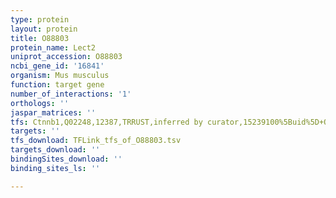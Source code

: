 ```yaml
---
type: protein
layout: protein
title: O88803
protein_name: Lect2
uniprot_accession: O88803
ncbi_gene_id: '16841'
organism: Mus musculus
function: target gene
number_of_interactions: '1'
orthologs: ''
jaspar_matrices: ''
tfs: Ctnnb1,Q02248,12387,TRRUST,inferred by curator,15239100%5Buid%5D+OR+29087512%5Buid%5D,Yes
targets: ''
tfs_download: TFLink_tfs_of_O88803.tsv
targets_download: ''
bindingSites_download: ''
binding_sites_ls: ''

---
```

